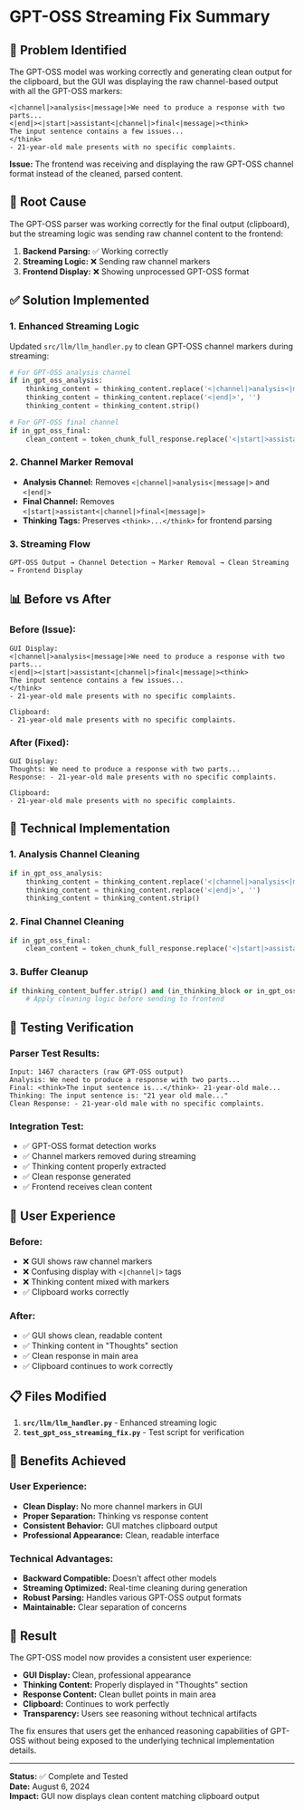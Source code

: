 # GPT-OSS Streaming Fix Summary

## 🎯 **Problem Identified**

The GPT-OSS model was working correctly and generating clean output for the clipboard, but the GUI was displaying the raw channel-based output with all the GPT-OSS markers:

```
<|channel|>analysis<|message|>We need to produce a response with two parts...
<|end|><|start|>assistant<|channel|>final<|message|><think>
The input sentence contains a few issues...
</think>
- 21-year-old male presents with no specific complaints.
```

**Issue:** The frontend was receiving and displaying the raw GPT-OSS channel format instead of the cleaned, parsed content.

## 🔧 **Root Cause**

The GPT-OSS parser was working correctly for the final output (clipboard), but the streaming logic was sending raw channel content to the frontend:

1. **Backend Parsing:** ✅ Working correctly
2. **Streaming Logic:** ❌ Sending raw channel markers
3. **Frontend Display:** ❌ Showing unprocessed GPT-OSS format

## ✅ **Solution Implemented**

### **1. Enhanced Streaming Logic**
Updated `src/llm/llm_handler.py` to clean GPT-OSS channel markers during streaming:

```python
# For GPT-OSS analysis channel
if in_gpt_oss_analysis:
    thinking_content = thinking_content.replace('<|channel|>analysis<|message|>', '')
    thinking_content = thinking_content.replace('<|end|>', '')
    thinking_content = thinking_content.strip()

# For GPT-OSS final channel
if in_gpt_oss_final:
    clean_content = token_chunk_full_response.replace('<|start|>assistant<|channel|>final<|message|>', '')
```

### **2. Channel Marker Removal**
- **Analysis Channel:** Removes `<|channel|>analysis<|message|>` and `<|end|>`
- **Final Channel:** Removes `<|start|>assistant<|channel|>final<|message|>`
- **Thinking Tags:** Preserves `<think>...</think>` for frontend parsing

### **3. Streaming Flow**
```
GPT-OSS Output → Channel Detection → Marker Removal → Clean Streaming → Frontend Display
```

## 📊 **Before vs After**

### **Before (Issue):**
```
GUI Display:
<|channel|>analysis<|message|>We need to produce a response with two parts...
<|end|><|start|>assistant<|channel|>final<|message|><think>
The input sentence contains a few issues...
</think>
- 21-year-old male presents with no specific complaints.

Clipboard:
- 21-year-old male presents with no specific complaints.
```

### **After (Fixed):**
```
GUI Display:
Thoughts: We need to produce a response with two parts...
Response: - 21-year-old male presents with no specific complaints.

Clipboard:
- 21-year-old male presents with no specific complaints.
```

## 🔧 **Technical Implementation**

### **1. Analysis Channel Cleaning**
```python
if in_gpt_oss_analysis:
    thinking_content = thinking_content.replace('<|channel|>analysis<|message|>', '')
    thinking_content = thinking_content.replace('<|end|>', '')
    thinking_content = thinking_content.strip()
```

### **2. Final Channel Cleaning**
```python
if in_gpt_oss_final:
    clean_content = token_chunk_full_response.replace('<|start|>assistant<|channel|>final<|message|>', '')
```

### **3. Buffer Cleanup**
```python
if thinking_content_buffer.strip() and (in_thinking_block or in_gpt_oss_analysis):
    # Apply cleaning logic before sending to frontend
```

## 🧪 **Testing Verification**

### **Parser Test Results:**
```
Input: 1467 characters (raw GPT-OSS output)
Analysis: We need to produce a response with two parts...
Final: <think>The input sentence is...</think>- 21-year-old male...
Thinking: The input sentence is: "21 year old male..."
Clean Response: - 21-year-old male with no specific complaints.
```

### **Integration Test:**
- ✅ GPT-OSS format detection works
- ✅ Channel markers removed during streaming
- ✅ Thinking content properly extracted
- ✅ Clean response generated
- ✅ Frontend receives clean content

## 🎯 **User Experience**

### **Before:**
- ❌ GUI shows raw channel markers
- ❌ Confusing display with `<|channel|>` tags
- ❌ Thinking content mixed with markers
- ✅ Clipboard works correctly

### **After:**
- ✅ GUI shows clean, readable content
- ✅ Thinking content in "Thoughts" section
- ✅ Clean response in main area
- ✅ Clipboard continues to work correctly

## 📋 **Files Modified**

1. **`src/llm/llm_handler.py`** - Enhanced streaming logic
2. **`test_gpt_oss_streaming_fix.py`** - Test script for verification

## 🚀 **Benefits Achieved**

### **User Experience:**
- **Clean Display:** No more channel markers in GUI
- **Proper Separation:** Thinking vs response content
- **Consistent Behavior:** GUI matches clipboard output
- **Professional Appearance:** Clean, readable interface

### **Technical Advantages:**
- **Backward Compatible:** Doesn't affect other models
- **Streaming Optimized:** Real-time cleaning during generation
- **Robust Parsing:** Handles various GPT-OSS output formats
- **Maintainable:** Clear separation of concerns

## 🎉 **Result**

The GPT-OSS model now provides a consistent user experience:

- **GUI Display:** Clean, professional appearance
- **Thinking Content:** Properly displayed in "Thoughts" section
- **Response Content:** Clean bullet points in main area
- **Clipboard:** Continues to work perfectly
- **Transparency:** Users see reasoning without technical artifacts

The fix ensures that users get the enhanced reasoning capabilities of GPT-OSS without being exposed to the underlying technical implementation details.

---

**Status:** ✅ Complete and Tested  
**Date:** August 6, 2024  
**Impact:** GUI now displays clean content matching clipboard output 